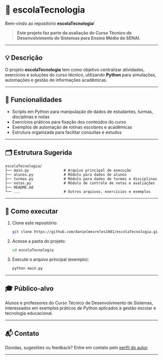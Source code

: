 # 🏫 escolaTecnologia

Bem-vindo ao repositório **escolaTecnologia**!

> **Este projeto faz parte da avaliação do Curso Técnico de Desenvolvimento de Sistemas para Ensino Médio do SENAI.**

---

## 💡 Descrição

O projeto **escolaTecnologia** tem como objetivo centralizar atividades, exercícios e soluções do curso técnico, utilizando **Python** para simulações, automações e gestão de informações acadêmicas.

---

## 🚀 Funcionalidades

- Scripts em Python para manipulação de dados de estudantes, turmas, disciplinas e notas
- Exercícios práticos para fixação dos conteúdos do curso
- Exemplos de automação de rotinas escolares e acadêmicas
- Estrutura organizada para facilitar consultas e estudos

---

## 🗂 Estrutura Sugerida

```
escolaTecnologia/
├── main.py                # Arquivo principal de execução
├── alunos.py              # Módulo para dados de alunos
├── turmas.py              # Módulo para dados de turmas e disciplinas
├── notas.py               # Módulo de controle de notas e avaliações
├── README.md
└── ...                    # Outros arquivos, exercícios e exemplos
```

---

## 🔧 Como executar

1. Clone este repositório:
   ```bash
   git clone https://github.com/danielmeireles1981/escolaTecnologia.git
   ```
2. Acesse a pasta do projeto:
   ```bash
   cd escolaTecnologia
   ```
3. Execute o arquivo principal (exemplo):
   ```bash
   python main.py
   ```

---

## 🎓 Público-alvo

Alunos e professores do Curso Técnico de Desenvolvimento de Sistemas, interessados em exemplos práticos de Python aplicados à gestão escolar e tecnologia educacional.

---

## 📬 Contato

Dúvidas, sugestões ou feedback? Entre em contato pelo [perfil do autor](https://github.com/danielmeireles1981).

---
